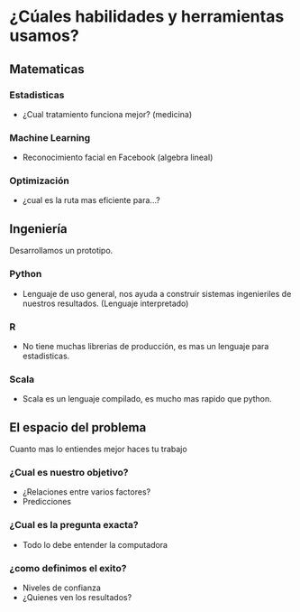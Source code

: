 # ¿Cúales habilidades y herramientas usamos?

## Matematicas

### Estadisticas
* ¿Cual tratamiento funciona mejor? (medicina)

### Machine Learning
* Reconocimiento facial en Facebook (algebra lineal)

### Optimización
* ¿cual es la ruta mas eficiente para...?

## Ingeniería
Desarrollamos un prototipo.

### Python
* Lenguaje de uso general, nos ayuda a construir sistemas ingenieriles de nuestros resultados. (Lenguaje interpretado)
### R
* No tiene muchas librerias de producción, es mas un lenguaje para estadisticas.
### Scala
* Scala es un lenguaje compilado, es mucho mas rapido que python.

## El espacio del problema
Cuanto mas lo entiendes mejor haces tu trabajo

### ¿Cual es nuestro objetivo?
* ¿Relaciones entre varios factores?
* Predicciones

### ¿Cual es la pregunta exacta?
* Todo lo debe entender la computadora

### ¿como definimos el exito?
* Niveles de confianza
* ¿Quienes ven los resultados?